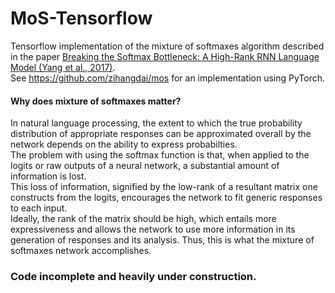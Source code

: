 # MoS-Tensorflow
Tensorflow implementation of the mixture of softmaxes algorithm described in the paper <a href="https://arxiv.org/abs/1711.03953">Breaking the Softmax Bottleneck: A High-Rank RNN Language Model (Yang et al., 2017)</a>.<br>
See https://github.com/zihangdai/mos for an implementation using PyTorch. <br>
#### Why does mixture of softmaxes matter?
In natural language processing, the extent to which the true probability distribution of appropriate responses can be approximated overall by the network depends on the ability to express probabilties.<br>
The problem with using the softmax function is that, when applied to the logits or raw outputs of a neural network, a substantial amount of information is lost. <br>
This loss of information, signified by the low-rank of a resultant matrix one constructs from the logits, encourages the network to fit generic responses to each input. <br>
Ideally, the rank of the matrix should be high, which entails more expressiveness and allows the network to use more information in its generation of responses and its analysis. Thus, this is what the mixture of softmaxes network accomplishes. <br>

### Code incomplete and heavily under construction. <br>
